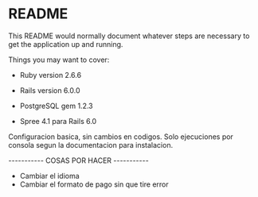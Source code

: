 # README

This README would normally document whatever steps are necessary to get the
application up and running.

Things you may want to cover:

* Ruby version 2.6.6

* Rails version 6.0.0

* PostgreSQL gem 1.2.3

* Spree 4.1 para Rails 6.0

Configuracion basica, sin cambios en codigos. Solo ejecuciones por consola segun la documentacion para instalacion.

-----------  COSAS POR HACER  -----------

- Cambiar el idioma
- Cambiar el formato de pago sin que tire error